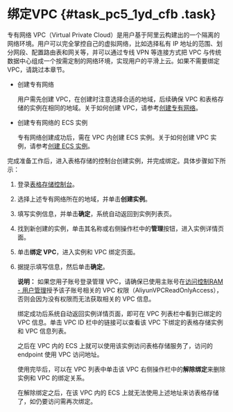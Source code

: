 # 绑定VPC {#task_pc5_1yd_cfb .task}

专有网络 VPC（Virtual Private Cloud）是用户基于阿里云构建出的一个隔离的网络环境。用户可以完全掌控自己的虚拟网络，比如选择私有 IP 地址的范围、划分网段、配置路由表和网关等，并可以通过专线 VPN 等连接方式把 VPC 与传统数据中心组成一个按需定制的网络环境，实现用户的平滑上云。如果不需要绑定 VPC，请跳过本章节。

-   创建专有网络

    用户需先创建 VPC，在创建时注意选择合适的地域，后续确保 VPC 和表格存储的实例在相同的地域。关于如何创建 VPC，请参考[创建专有网络](https://www.alibabacloud.com/help/doc-detail/27710.htm)。

-   创建专有网络的 ECS 实例

    专有网络创建成功后，需在 VPC 内创建 ECS 实例。关于如何创建 VPC 实例，请参考[创建 ECS 实例](https://www.alibabacloud.com/help/doc-detail/27713.htm)。


完成准备工作后，进入表格存储的控制台创建实例，并完成绑定。具体步骤如下所示：

1.  登录[表格存储控制台](https://ots.console.aliyun.com)。 
2.  选择上述专有网络所在的地域，并单击**创建实例**。 
3.  填写实例信息，并单击**确定**，系统自动返回到实例列表页。 
4.  找到新创建的实例，单击其名称或右侧操作栏中的**管理**按钮，进入实例详情页面。 
5.  单击**绑定 VPC**，进入实例和 VPC 绑定页面。 
6.  据提示填写信息，然后单击**确定**。 

    **说明：** 如果您用子账号登录管理 VPC，请确保已使用主账号在[访问控制RAM - 用户管理](https://ram.console.aliyun.com/?spm=a2c4g.11186623.2.7.67ed198fFi9zEl#/user/list)授予该子账号相关的 VPC 权限（AliyunVPCReadOnlyAccess），否则会因为没有权限而无法获取相关的 VPC 信息。

    绑定成功后系统自动返回实例详情页面，即可在 VPC 列表栏中看到已绑定的 VPC 信息。单击 VPC ID 栏中的链接可以查看该 VPC 下绑定的表格存储实例和 VPC 信息列表。

    之后在 VPC 内的 ECS 上就可以使用该实例访问表格存储服务了，访问的 endpoint 使用 VPC 访问地址。

    使用完毕后，可以在 VPC 列表中单击该 VPC 右侧操作栏中的**解除绑定**来删除实例和 VPC 的绑定关系。

    在解除绑定之后，在该 VPC 内的 ECS 上就无法使用上述地址来访表格存储了，如仍要访问需再次绑定。


